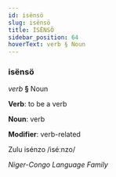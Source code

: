 ```yaml
---
id: isënsö
slug: isënsö
title: İSËNSÖ
sidebar_position: 64
hoverText: verb § Noun
---
```


### isënsö

*verb* **§** Noun

**Verb**: to be a verb

**Noun**: verb

**Modifier**: verb-related

Zulu isénzo /iséːnzo/

*Niger-Congo Language Family*